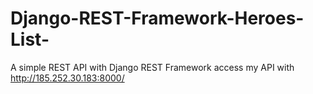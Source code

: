 # Django-REST-Framework-Heroes-List-
A simple REST API with Django REST Framework
access my API with http://185.252.30.183:8000/
